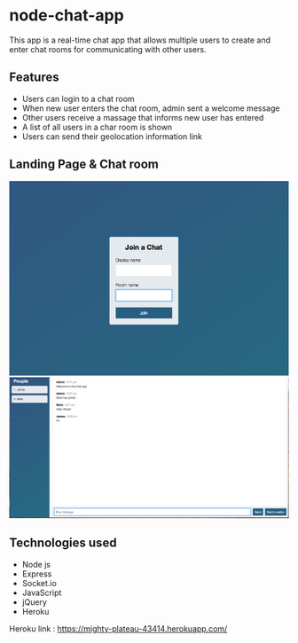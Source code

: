 # node-chat-app

This app is a real-time chat app that allows multiple users to create and enter chat rooms for communicating with other users. 

## Features

* Users can login to a chat room 
* When new user enters the chat room, admin sent a welcome message 
* Other users receive a massage that informs new user has entered
* A list of all users in a char room is shown 
* Users can send their geolocation information link 

## Landing Page & Chat room 

![landingPage](./images/landingPage.png)
![chatRoom](./images/chatRoom.png)

## Technologies used

* Node js 
* Express 
* Socket.io 
* JavaScript 
* jQuery 
* Heroku

Heroku link : https://mighty-plateau-43414.herokuapp.com/
